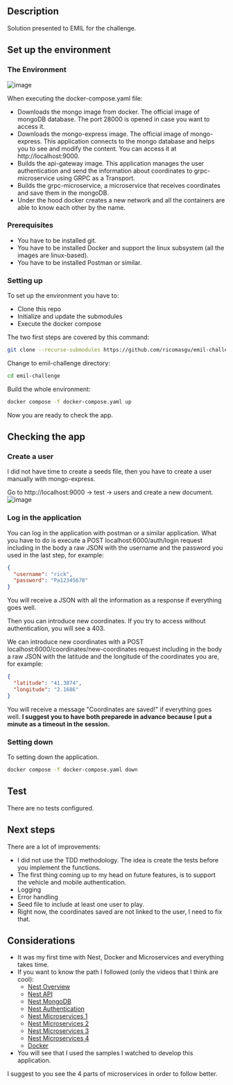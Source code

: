 ## Description

Solution presented to EMIL for the challenge.

## Set up the environment

### The Environment

![image](https://user-images.githubusercontent.com/25822915/188864066-5f5651f5-c69f-413b-87df-91d34a3cb2d5.png)

When executing the docker-compose.yaml file:
 - Downloads the mongo image from docker. The official image of mongoDB database. The port 28000 is opened in case you want to access it.
 - Downloads the mongo-express image. The official image of mongo-express. This application connects to the mongo database and helps you to see and modify the content. You can access it at http://localhost:9000.
 - Builds the api-gateway image. This application manages the user authentication and send the information about coordinates to grpc-microservice using GRPC as a Transport.
 - Builds the grpc-microservice, a microservice that receives coordinates and save them in the mongoDB.
 - Under the hood docker creates a new network and all the containers are able to know each other by the name.


### Prerequisites
 - You have to be installed git.
 - You have to be installed Docker and support the linux subsystem (all the images are linux-based).
 - You have to be installed Postman or similar.

### Setting up
To set up the environment you have to:
 - Clone this repo
 - Initialize and update the submodules
 - Execute the docker compose

The two first steps are covered by this command:
```bash
git clone --recurse-submodules https://github.com/ricomasgu/emil-challenge.git
```
Change to emil-challenge directory:
```bash
cd emil-challenge
```
Build the whole environment:
```bash
docker compose -f docker-compose.yaml up
```
Now you are ready to check the app.

## Checking the app

### Create a user
I did not have time to create a seeds file, then you have to create a user manually with mongo-express.

Go to http://localhost:9000 -> test -> users and create a new document.
![image](https://user-images.githubusercontent.com/25822915/188863740-dd611b95-7f49-43a8-babf-ec141e600335.png)

### Log in the application
You can log in the application with postman or a similar application.
What you have to do is execute a POST localhost:6000/auth/login request including in the body a raw JSON with the username and the password you used in the last step, for example:
```json
{
  "username": "rick",
  "password": "Pa12345678"
}
```
You will receive a JSON with all the information as a response if everything goes well.

Then you can introduce new coordinates. If you try to access without authentication, you will see a 403.

We can introduce new coordinates with a POST localhost:6000/coordinates/new-coordinates request including in the body a raw JSON with the latitude and the longitude of the coordinates you are, for example:
```json
{
  "latitude": "41.3874",
  "longitude": "2.1686"
}
```
You will receive a message "Coordinates are saved!" if everything goes well.
**I suggest you to have both preparede in advance because I put a minute as a timeout in the session.**

### Setting down
To setting down the application.

```bash
docker compose -f docker-compose.yaml down
```

## Test

There are no tests configured.

## Next steps
There are a lot of improvements:
 - I did not use the TDD methodology. The idea is create the tests before you implement the functions.
 - The first thing coming up to my head on future features, is to support the vehicle and mobile authentication.
 - Logging
 - Error handling
 - Seed file to include at least one user to play.
 - Right now, the coordinates saved are not linked to the user, I need to fix that.

## Considerations
 - It was my first time with Nest, Docker and Microservices and everything takes time.
 - If you want to know the path I followed (only the videos that I think are cool):
   - [Nest Overview](https://www.youtube.com/watch?v=0M8AYU_hPas)
   - [Nest API](https://www.youtube.com/watch?v=F_oOtaxb0L8&t)
   - [Nest MongoDB](https://www.youtube.com/watch?v=ulfU5vY6I78)
   - [Nest Authentication](https://www.youtube.com/watch?v=_L225zpUK0M&t)
   - [Nest Microservices 1](https://www.youtube.com/watch?v=w7zJNMOIRbw)
   - [Nest Microservices 2](https://www.youtube.com/watch?v=IpoaVi9iPWI)
   - [Nest Microservices 3](https://www.youtube.com/watch?v=CggqI_82ICc)
   - [Nest Microservices 4](https://www.youtube.com/watch?v=OuyxRE9xLw4)
   - [Docker](https://www.youtube.com/watch?v=3c-iBn73dDE)
 - You will see that I used the samples I watched to develop this application.

I suggest to you see the 4 parts of microservices in order to follow better.

